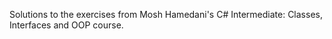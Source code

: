 Solutions to the exercises from  Mosh Hamedani's C# Intermediate: Classes, Interfaces and OOP course.
